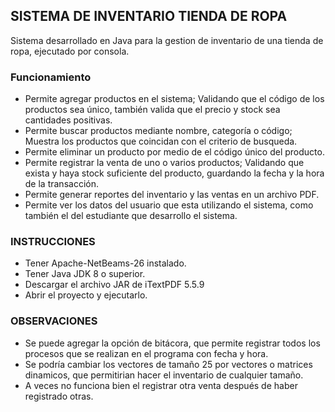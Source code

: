 ## SISTEMA DE INVENTARIO TIENDA DE ROPA

Sistema desarrollado en Java para la gestion de inventario de una tienda de ropa, ejecutado por consola.

### Funcionamiento
- Permite agregar productos en el sistema; Validando que el código de los productos sea único, también valida que el precio y stock sea cantidades positivas.
- Permite buscar productos mediante nombre, categoría o código; Muestra los productos que coincidan con el criterio de busqueda.
- Permite eliminar un producto por medio de el código único del producto.
- Permite registrar la venta de uno o varios productos; Validando que exista y haya stock suficiente del producto, guardando la fecha y la hora de la transacción.
- Permite generar reportes del inventario y las ventas en un archivo PDF. 
- Permite ver los datos del usuario que esta utilizando el sistema, como también el del estudiante que desarrollo el sistema.

### INSTRUCCIONES
- Tener Apache-NetBeams-26 instalado.
- Tener Java JDK 8 o superior. 
- Descargar el archivo JAR de iTextPDF 5.5.9
- Abrir el proyecto y ejecutarlo.

### OBSERVACIONES
- Se puede agregar la opción de bitácora, que permite registrar todos los procesos que se realizan en el programa con fecha y hora.
- Se podría cambiar los vectores de tamaño 25 por vectores o matrices dinamicos, que permitirian hacer el inventario de cualquier tamaño.
- A veces no funciona bien el registrar otra venta después de haber registrado otras.
